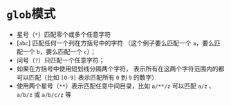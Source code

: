 # `glob`模式

- 星号（`*`）匹配零个或多个任意字符
- [`abc`] 匹配任何一个列在方括号中的字符 （这个例子要么匹配一个 `a`，要么匹配一个 `b`，要么匹配一个 `c`）；
- 问号（`?`）只匹配一个任意字符；
- 如果在方括号中使用短划线分隔两个字符， 表示所有在这两个字符范围内的都可以匹配（比如 `[0-9]` 表示匹配所有 `0` 到 `9` 的数字）
- 使用两个星号（`**`）表示匹配任意中间目录，比如 `a/**/z` 可以匹配 `a/z` 、 `a/b/z` 或 `a/b/c/z` 等
